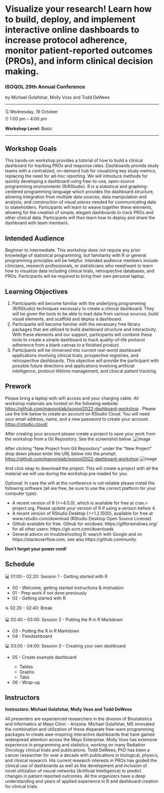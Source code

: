 Visualize your research! Learn how to build, deploy, and implement interactive online dashboards to increase protocol adherence, monitor patient-reported outcomes (PROs), and inform clinical decision making.
================

### ISOQOL 29th Annual Conference

by Michael Golafshar, Molly Voss and Todd DeWees

-----

:spiral_calendar: Wednesday, 19 October  
:alarm_clock:     1:00 pm – 4:00 pm  

__Workshop Level:__ Basic  
  
-----

## Workshop Goals

This hands-on workshop provides a tutorial of how to build a clinical dashboard for tracking PROs and response rates. Dashboards provide study teams with a centralized, on-demand hub for visualizing key study metrics, replacing the need for ad-hoc reporting. We will introduce methods for quickly developing a dashboard using free-to-use, open-source programming environments (R/RStudio). R is a statistical and graphing-centered programming language which provides the dashboard structure, allowing integration from multiple data sources, data manipulation and analysis, and construction of visual pieces needed for communicating data to stakeholders. Participants will learn to weave together these elements, allowing for the creation of simple, elegant dashboards to track PROs and other clinical data. Participants will then learn how to deploy and share the dashboard with team members.



## Intended Audience

Beginner to intermediate. This workshop does not require any prior knowledge of statistical programming, but familiarity with R or general programming principles will be helpful. Intended audience members include clinicians, research professionals, or statisticians who need/want to learn how to visualize data including clinical trials, retrospective databases, and PROs. Participants will be required to bring their own personal laptop.



## Learning Objectives

1.	Participants will become familiar with the underlying programming (R/RStudio) techniques necessary to create a clinical dashboard. They will be given the tools to be able to load data from various sources, build visual elements, and scaffold and deploy a dashboard.  
2.	Participants will become familiar with the necessary free library packages that are utilized to build dashboard structure and interactivity. With these elements and our support, participants will combine these tools to create a simple dashboard to track quality-of-life protocol adherence from a blank canvas to a finished product. 
3.	Participants will be immersed into current real-world dashboard applications involving clinical trials, prospective registries, and retrospective dashboards.  This objective will provide the participant with possible future directions and applications involving artificial intelligence, protocol lifetime management, and clinical patient tracking.



## Prework

Please bring a laptop with wifi access and your charging cable. All workshop materials are hosted on the following website: https://github.com/mayovislab/isoqool2022-dashboard-workshop . Please use the link below to create an account on RStudio Cloud.  You will need your email address, name, and a new password to create your account.  https://rstudio.cloud/ 

After creating your account please create a project to save your work from the workshop  from a Git Repository. See the screenshot below. 
![image](https://user-images.githubusercontent.com/107272074/193859900-dba64bbf-df73-4d4d-8c06-fd7eb6ce594b.png)

After clicking "New Project from Git Repository" under the "New Project" drop down please enter the URL below into the prompt. 
https://github.com/mayovislab/isoqool2022-dashboard-workshop
![image](https://user-images.githubusercontent.com/107272074/193860159-f3e067f5-2ea4-45d9-acc9-7c8875aef4b7.png)

And click okay to download the project. This will create a project with all the material we will use during the workshop pre-loaded for you. 

Optional: In case the wifi at the conference is not reliable please install the following software (all are free, be sure to use the correct platform for your computer type):    
<ul>
  <li>A recent version of R (>=4.0.0), which is available for free at cran.r-project.org. Please update your version of R if using a version before 4.</li>
  <li>A recent version of RStudio Desktop (>=1.2.1500), available for free at www.rstudio.com/download (RStudio Desktop Open Source License) </li>
  <li>Github available for free. Github for windows: https://gitforwindows.org/ for all other users: https://git-scm.com/downloads </li>
  <li>General advice on troubleshooting R: search with Google and on https://stackoverflow.com, see also https://github.community. </li>
 </ul> 

__Don’t forget your power cord!__



## Schedule

💻 01:00 – 02:20: Session 1 - Getting started with R
<ul> 
  <li>00 - Welcome, getting started instructions & motivation</li>
  <li>01 - Prep work if not done previously</li>
  <li>02 - Getting started with R</li> 
</ul> 
☕ 02:20 - 02:40: Break  
     
💻 02:40 – 03:00: Session 2 - Putting the R in R Markdown   
<ul> 
  <li>03 - Putting the R in R Markdown</li>
  <li>04 - Flexdashboard</li>
</ul>  
💻 03:00 - 04:00: Session 3 – Creating your own dashboard
<ul> 
  <li>05 - Create example dashboard</li>
  <ul>
    <li>Tables</li>
    <li>Graphs</li>
    <li>Tabs</li>
  </ul>
  <li>06 - Wrap-up</li>
</ul> 


## Instructors

__Instructors: Michael Golafshar, Molly Voss and Todd DeWees__

All presenters are experienced researchers in the division of Biostatistics and Informatics at Mayo Clinic - Arizona.  Michael Golafshar, MS innovated the combination and utilization of these disparate free-ware programming packages to create awe-inspiring interactive dashboards that have gained widespread attention across the Mayo Enterprise.  Molly Voss has extensive experience in programming and statistics, working on many Radiation Oncology clinical trials and publications.  Todd DeWees, PhD has been a cancer researcher for over a decade with publications in biological, physics, and clinical research.  His current research interests in PROs has guided the clinical use of dashboards as well as the development and inclusion of novel utilization of neural networks (Artificial Intelligence) to predict changes in patient reported outcomes.  All the organizers have a deep understanding and years of applied experience in R and dashboard creation for clinical trials. 


